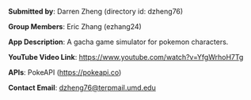 **Submitted by**: Darren Zheng (directory id: dzheng76)

**Group Members**: Eric Zhang (ezhang24)

**App Description**: A gacha game simulator for pokemon characters.

**YouTube Video Link**: https://www.youtube.com/watch?v=YfgWrhoH7Tg

**APIs**: PokeAPI (https://pokeapi.co)

**Contact Email**:  dzheng76@terpmail.umd.edu